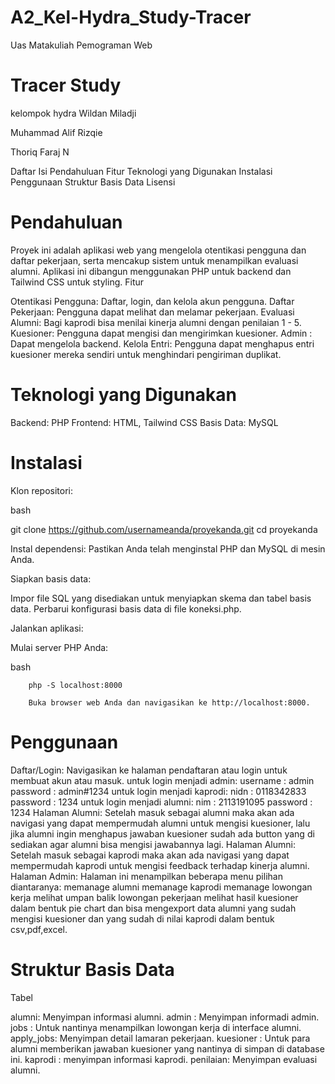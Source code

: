 # A2_Kel-Hydra_Study-Tracer
Uas Matakuliah Pemograman Web
# Tracer Study
kelompok hydra
Wildan Miladji

Muhammad Alif Rizqie

Thoriq Faraj N

Daftar Isi
Pendahuluan
Fitur
Teknologi yang Digunakan
Instalasi
Penggunaan
Struktur Basis Data
Lisensi

# Pendahuluan

Proyek ini adalah aplikasi web yang mengelola otentikasi pengguna dan daftar pekerjaan, serta mencakup sistem untuk menampilkan evaluasi alumni. Aplikasi ini dibangun menggunakan PHP untuk backend dan Tailwind CSS untuk styling.
Fitur

Otentikasi Pengguna: Daftar, login, dan kelola akun pengguna.
Daftar Pekerjaan: Pengguna dapat melihat dan melamar pekerjaan.
Evaluasi Alumni: Bagi kaprodi bisa menilai kinerja alumni dengan penilaian 1 - 5.
Kuesioner: Pengguna dapat mengisi dan mengirimkan kuesioner.
Admin : Dapat mengelola backend.
Kelola Entri: Pengguna dapat menghapus entri kuesioner mereka sendiri untuk menghindari pengiriman duplikat.

# Teknologi yang Digunakan
Backend: PHP
Frontend: HTML, Tailwind CSS
Basis Data: MySQL

# Instalasi

Klon repositori:

bash

git clone https://github.com/usernameanda/proyekanda.git
cd proyekanda

Instal dependensi:
Pastikan Anda telah menginstal PHP dan MySQL di mesin Anda.

Siapkan basis data:

Impor file SQL yang disediakan untuk menyiapkan skema dan tabel basis data.
Perbarui konfigurasi basis data di file koneksi.php.

Jalankan aplikasi:

Mulai server PHP Anda:

bash

        php -S localhost:8000

        Buka browser web Anda dan navigasikan ke http://localhost:8000.

# Penggunaan

Daftar/Login:
        Navigasikan ke halaman pendaftaran atau login untuk membuat akun atau masuk.
        untuk login menjadi admin:
        username : admin
        password : admin#1234
        untuk login menjadi kaprodi:
        nidn : 0118342833
        password : 1234
        untuk login menjadi alumni:
        nim : 2113191095
        password : 1234
Halaman Alumni:
        Setelah masuk sebagai alumni maka akan ada navigasi yang dapat mempermudah alumni untuk mengisi kuesioner, lalu jika alumni ingin menghapus jawaban kuesioner sudah ada button yang di sediakan agar alumni bisa mengisi jawabannya lagi.
Halaman Alumni:
         Setelah masuk sebagai kaprodi maka akan ada navigasi yang dapat mempermudah kaprodi untuk mengisi feedback terhadap kinerja alumni.
Halaman Admin:
        Halaman ini menampilkan beberapa menu pilihan diantaranya:
        memanage alumni
        memanage kaprodi
        memanage lowongan kerja
        melihat umpan balik lowongan pekerjaan
        melihat hasil kuesioner dalam bentuk pie chart dan bisa mengexport data alumni yang sudah mengisi kuesioner dan yang sudah di nilai kaprodi dalam bentuk csv,pdf,excel.

# Struktur Basis Data
Tabel

alumni: Menyimpan informasi alumni.
admin : Menyimpan informadi admin.
jobs : Untuk nantinya menampilkan lowongan kerja di interface alumni.
apply_jobs: Menyimpan detail lamaran pekerjaan.
kuesioner : Untuk para alumni memberikan jawaban kuesioner yang nantinya di simpan di database ini.
kaprodi : menyimpan informasi kaprodi.
penilaian: Menyimpan evaluasi alumni.
